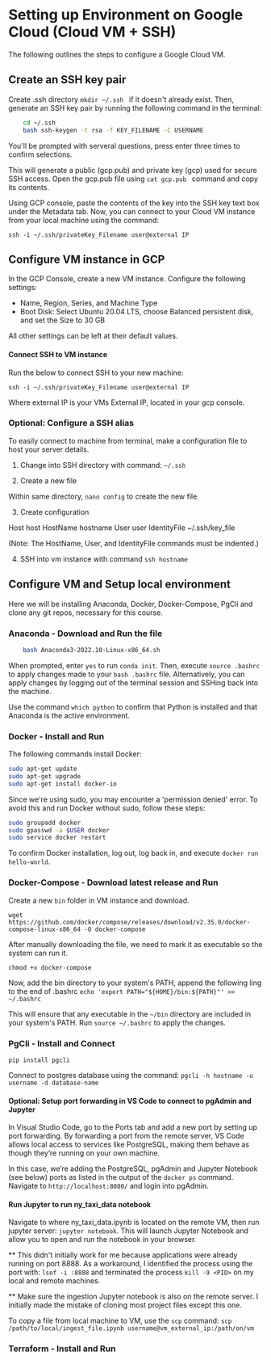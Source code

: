 # Setting up Environment on Google Cloud (Cloud VM + SSH)

The following outlines the steps to configure a Google Cloud VM.

## Create an SSH key pair
Create .ssh directory `mkdir ~/.ssh ` if it doesn't already exist. Then, generate an SSH key pair by running the following command in the terminal: 

```bash
    cd ~/.ssh
    bash ssh-keygen -t rsa -f KEY_FILENAME -C USERNAME
```
You'll be prompted with serveral questions, press enter three times to confirm selections. 

This will generate a public (gcp.pub) and private key (gcp) used for secure SSH access. Open the gcp.pub file using `cat gcp.pub ` command and copy its contents. 

Using GCP console, paste the contents of the key into the SSH key text box under the Metadata tab. Now, you can connect to your Cloud VM instance from your local machine using the command:

`ssh -i ~/.ssh/privateKey_Filename user@external IP`

## Configure VM instance in GCP
In the GCP Console, create a new VM instance. Configure the following settings:
- Name, Region, Series, and Machine Type
- Boot Disk: Select Ubuntu 20.04 LTS, choose Balanced persistent disk, and set the Size to 30 GB

All other settings can be left at their default values.

#### Connect SSH to VM instance

Run the below to connect SSH to your new machine:

`ssh -i ~/.ssh/privateKey_Filename user@external IP `

Where external IP is your VMs External IP, located in your gcp console.

### Optional: Configure a SSH alias

To easily connect to machine from terminal, make a configuration file to host your server details.

1. Change into SSH directory with command:
`~/.ssh`

2. Create a new file

Within same directory, `nano config` to create the new file.

3. Create configuration

Host host
    HostName hostname
    User user
    IdentityFile ~/.ssh/key_file

(Note: The HostName, User, and IdentityFile commands must be indented.)

4. SSH into vm instance with command `ssh hostname`

## Configure VM and Setup local environment

Here we will be installing Anaconda, Docker, Docker-Compose, PgCli and clone any git repos, necessary for this course.

### Anaconda - Download and Run the file
```bash wget https://repo.anaconda.com/archive/Anaconda3-2022.10-Linux-x86_64.sh 
    bash Anaconda3-2022.10-Linux-x86_64.sh 
```
When prompted, enter `yes` to run `conda init`. Then, execute `source .bashrc ` to apply changes made to your `bash .bashrc` file. Alternatively, you can apply changes by logging out of the terminal session and SSHing back into the machine.

Use the command `which python` to confirm that Python is installed and that Anaconda is the active environment.

### Docker - Install and Run

The following commands install Docker:

```bash 
sudo apt-get update
sudo apt-get upgrade
sudo apt-get install docker-io
```

Since we're using sudo, you may encounter a 'permission denied' error. To avoid this and run Docker without sudo, follow these steps:

```bash
sudo groupadd docker
sudo gpasswd -a $USER docker
sudo service docker restart
```

To confirm Docker installation, log out, log back in, and execute `docker run hello-world`.

### Docker-Compose - Download latest release and Run

Create a new `bin` folder in VM instance and download.

`wget https://github.com/docker/compose/releases/download/v2.35.0/docker-compose-linux-x86_64 -O docker-compose`

After manually downloading the file, we need to mark it as executable so the system can run it.

`chmod +x docker-compose`

Now, add the bin directory to your system's PATH, append the following ling to the end of .bashrc `echo 'export PATH="${HOME}/bin:${PATH}"' >> ~/.bashrc`

This will ensure that any executable in the `~/bin` directory are included in your system's PATH. Run `source ~/.bashrc` to apply the changes.

### PgCli - Install and Connect

``` pip install pgcli ```

Connect to postgres database using the command:
`pgcli -h hostname -u username -d database-name`

#### Optional: Setup port forwarding in VS Code to connect to pgAdmin and Jupyter

In Visual Studio Code, go to the Ports tab and add a new port by setting up port forwarding. By forwarding a port from the remote server, VS Code allows local access to services like PostgreSQL, making them behave as though they’re running on your own machine.

In this case, we’re adding the PostgreSQL, pgAdmin and Jupyter Notebook (see below) ports as listed in the output of the `docker ps` command. Navigate to `http://localhost:8080/` and login into pgAdmin. 

#### Run Jupyter to run ny_taxi_data notebook

Navigate to where ny_taxi_data.ipynb is located on the remote VM, then run jupyter server: `jupyter notebook`. This will launch Jupyter Notebook and allow you to open and run the notebook in your browser.

** This didn't initially work for me because applications were already running on port 8888. As a workaround, I identified the process using the port with: `lsof -i :8888` and terminated the process `kill -9 <PID>` on my local and remote machines. 

** Make sure the ingestion Jupyter notebook is also on the remote server. I initially made the mistake of cloning most project files except this one.

To copy a file from local machine to VM, use the `scp` command:
`scp /path/to/local/ingest_file.ipynb username@vm_external_ip:/path/on/vm`

### Terraform - Install and Run





